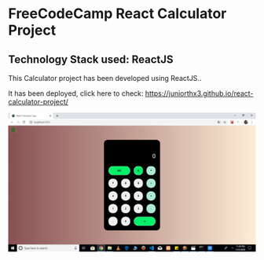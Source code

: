 # FreeCodeCamp React Calculator Project

## Technology Stack used: ReactJS

This Calculator project has been developed using ReactJS..

It has been deployed, click here to check: https://juniorthx3.github.io/react-calculator-project/

![Project pic](src/calculator-project.PNG)